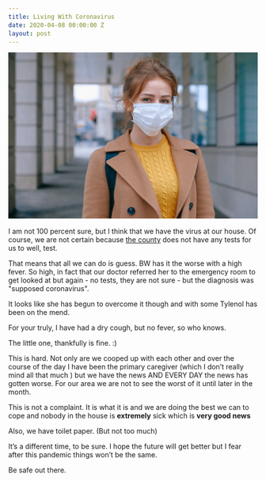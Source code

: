 ```yaml
---
title: Living With Coronavirus
date: 2020-04-08 00:00:00 Z
layout: post
---
```


![image](/images/facemask.jpg)

I am not 100 percent sure, but I think that we have the virus at our house. Of course, we are not certain because [the county](https://www2.erie.gov/health/coronavirus) does not have any tests for us to well, test. 

That means that all we can do is guess.  BW has it the worse with a high fever. So high, in fact that our doctor referred her to  the emergency room to get looked at  but again - no tests, they are  not sure -  but the diagnosis was "supposed coronavirus".  

It looks like she has begun to overcome it though and with some Tylenol has been on the mend. 

For your  truly, I have had a dry cough, but no fever, so who knows.  

The little one, thankfully is fine. :) 

This is hard. Not only are we cooped up with each other and over the course of the day I have been the primary caregiver (which I don’t really mind all that much ) but we have the news AND EVERY DAY  the news has gotten worse. For our area we are not to see the worst of it until later in the month. 

This is not a complaint. It is what it is and we are doing the best we can to cope and nobody in the house is **extremely** sick which is **very good news** 

Also, we have toilet paper. (But not too much)

It’s a different time, to be sure. I hope the  future will get better  but I fear after this pandemic things won’t be the same. 

Be safe out there. 

